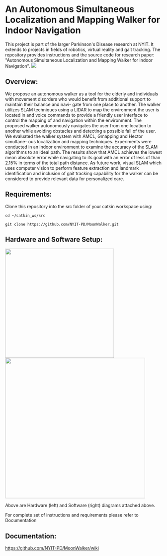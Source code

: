 # An Autonomous Simultaneous Localization and Mapping Walker for Indoor Navigation
This project is part of the larger Parkinson's Disease research at NYIT. It extends to projects in fields of robotics, virtual reality and gait tracking. The repository provides instructions and the source code for research paper: "Autonomous Simultaneous Localization and Mapping Walker for Indoor Navigation".
<img src="https://github.com/NYIT-PD/MoonWalker/blob/master/images/walker.png">

## Overview:
We propose an autonomous walker as a tool for the elderly and individuals with movement disorders who would benefit from additional support to maintain their balance and navi- gate from one place to another. The walker utilizes SLAM techniques using a LIDAR to map the environment the user is located in and voice commands to provide a friendly user interface to control the mapping of and navigation within the environment. The proposed walker autonomously navigates the user from one location to another while avoiding obstacles and detecting a possible fall of the user. We evaluated the walker system with AMCL, Gmapping and Hector simultane- ous localization and mapping techniques. Experiments were conducted in an indoor environment to examine the accuracy of the SLAM algorithms to an ideal path. The results show that AMCL achieves the lowest mean absolute error while navigating to its goal with an error of less of than 2.15% in terms of the total path distance. As future work, visual SLAM which uses computer vision to perform feature extraction and landmark identification and inclusion of gait tracking capability for the walker can be considered to provide relevant data for personalized care.

## Requirements:

Clone this repository into the src folder of your catkin workspace using:

```
cd ~/catkin_ws/src

git clone https://github.com/NYIT-PD/MoonWalker.git
```

## Hardware and Software Setup:
<p float="left">
<img src="https://github.com/NYIT-PD/MoonWalker/blob/master/images/hardware.png" width=350>
<img src="https://github.com/NYIT-PD/MoonWalker/blob/master/images/software.png" width=450 >
</p>

Above are Hardware (left) and Software (right) diagrams attached above.

For complete set of instructions and requirements please refer to Documentation

## Documentation:
https://github.com/NYIT-PD/MoonWalker/wiki
